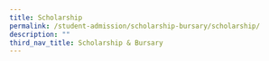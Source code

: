 ```yaml
---
title: Scholarship
permalink: /student-admission/scholarship-bursary/scholarship/
description: ""
third_nav_title: Scholarship & Bursary
---
```




